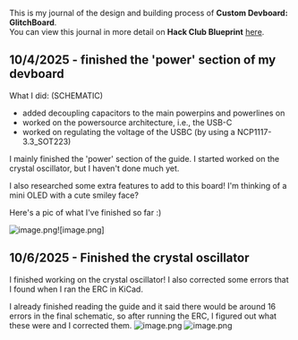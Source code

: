 <!--
  ===================    !!READ THIS NOTICE!!   ====================
  DO NOT edit this file manually. Your changes WILL BE OVERWRITTEN!
  This journal is auto generated and updated by Hack Club Blueprint.
  To edit this file, please edit your journal entries on Blueprint.
  ==================================================================
-->

This is my journal of the design and building process of **Custom Devboard: GlitchBoard**.  
You can view this journal in more detail on **Hack Club Blueprint** [here](https://blueprint.hackclub.com/projects/137).


## 10/4/2025 - finished the 'power' section of my devboard  

What I did: (SCHEMATIC)
- added decoupling capacitors to the main powerpins and powerlines on 
- worked on the powersource architecture, i.e., the USB-C
- worked on regulating the voltage of the USBC (by using a NCP1117-3.3_SOT223)

I mainly finished the 'power' section of the guide. I started worked on the crystal oscillator, but I haven't done much yet.

I also researched some extra features to add to this board! I'm thinking of a mini OLED with a cute smiley face?

Here's a pic of what I've finished so far :)

![image.png](https://blueprint.hackclub.com/user-attachments/blobs/redirect/eyJfcmFpbHMiOnsiZGF0YSI6MzA1LCJwdXIiOiJibG9iX2lkIn19--d7766f567316a17d95b86181cdd970fcacb9ac6a/image.png)![image.png]  

## 10/6/2025 - Finished the crystal oscillator  

I finished working on the crystal oscillator! I also corrected some errors that I found when I ran the ERC in KiCad. 

I already finished reading the guide and it said there would be around 16 errors in the final schematic, so after running the ERC, I figured out what these were and I corrected them. 
![image.png](https://blueprint.hackclub.com/user-attachments/blobs/redirect/eyJfcmFpbHMiOnsiZGF0YSI6NzA4LCJwdXIiOiJibG9iX2lkIn19--6c3813e5ea8ad2cee7ee8d4d1c2d20721ce4cfb4/image.png)
![image.png](https://blueprint.hackclub.com/user-attachments/blobs/redirect/eyJfcmFpbHMiOnsiZGF0YSI6NzEwLCJwdXIiOiJibG9iX2lkIn19--6d280e0c9de890529fb1877d7e35a361ca48e3fa/image.png)


  

